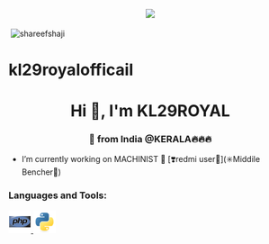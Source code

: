 <p align="center">
<img src="https://readme-typing-svg.herokuapp.com?color=1C71FA&width=420&lines=Iam+A+SCRIPTER+FROM+KERALA%E2%9C%8C%EF%B8%8F;LIVE+IN+KERALA%E2%9D%A4%EF%B8%8F">
</p>
<p>&nbsp;<img align="center" src="https://github-readme-stats.vercel.app/api?username=shareefshaji&show_icons=true&theme=tokyonight&locale=en" alt="shareefshaji" /></p>

# kl29royalofficail
<h1 align="center">Hi 👋, I'm KL29ROYAL</h1>
<h3 align="center">🚀 from India @KERALA🔥🔥🔥</h3>

- I’m currently working on MACHINIST 🤪 [❣️redmi user📱](✳️Middile Bencher🤟)


<h3 align="left">Languages and Tools:</h3>
<p align="left"> <a href="https://www.php.net" target="_blank"> <img src="https://raw.githubusercontent.com/devicons/devicon/master/icons/php/php-original.svg" alt="php" width="40" height="40"/> </a> <a href="https://www.python.org" target="_blank"> <img src="https://raw.githubusercontent.com/devicons/devicon/master/icons/python/python-original.svg" alt="python" width="40" height="40"/> </a> </p>

